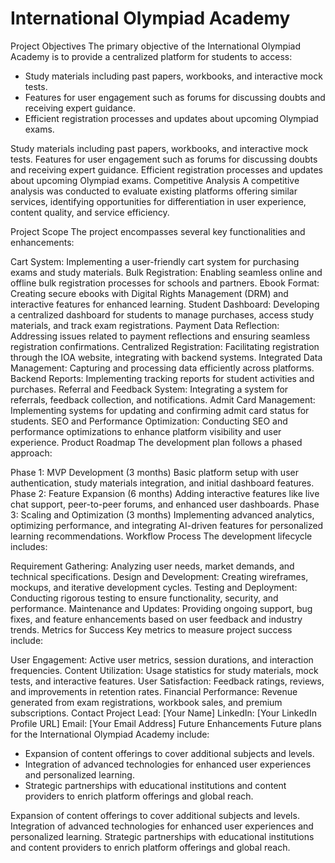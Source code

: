 # International Olympiad Academy

Project Objectives
The primary objective of the International Olympiad Academy is to provide a centralized platform for students to access:
- Study materials including past papers, workbooks, and interactive mock tests.
- Features for user engagement such as forums for discussing doubts and receiving expert guidance.
- Efficient registration processes and updates about upcoming Olympiad exams.

Study materials including past papers, workbooks, and interactive mock tests.
Features for user engagement such as forums for discussing doubts and receiving expert guidance.
Efficient registration processes and updates about upcoming Olympiad exams.
Competitive Analysis
A competitive analysis was conducted to evaluate existing platforms offering similar services, identifying opportunities for differentiation in user experience, content quality, and service efficiency.

Project Scope
The project encompasses several key functionalities and enhancements:

Cart System: Implementing a user-friendly cart system for purchasing exams and study materials.
Bulk Registration: Enabling seamless online and offline bulk registration processes for schools and partners.
Ebook Format: Creating secure ebooks with Digital Rights Management (DRM) and interactive features for enhanced learning.
Student Dashboard: Developing a centralized dashboard for students to manage purchases, access study materials, and track exam registrations.
Payment Data Reflection: Addressing issues related to payment reflections and ensuring seamless registration confirmations.
Centralized Registration: Facilitating registration through the IOA website, integrating with backend systems.
Integrated Data Management: Capturing and processing data efficiently across platforms.
Backend Reports: Implementing tracking reports for student activities and purchases.
Referral and Feedback System: Integrating a system for referrals, feedback collection, and notifications.
Admit Card Management: Implementing systems for updating and confirming admit card status for students.
SEO and Performance Optimization: Conducting SEO and performance optimizations to enhance platform visibility and user experience.
Product Roadmap
The development plan follows a phased approach:

Phase 1: MVP Development (3 months)
Basic platform setup with user authentication, study materials integration, and initial dashboard features.
Phase 2: Feature Expansion (6 months)
Adding interactive features like live chat support, peer-to-peer forums, and enhanced user dashboards.
Phase 3: Scaling and Optimization (3 months)
Implementing advanced analytics, optimizing performance, and integrating AI-driven features for personalized learning recommendations.
Workflow Process
The development lifecycle includes:

Requirement Gathering: Analyzing user needs, market demands, and technical specifications.
Design and Development: Creating wireframes, mockups, and iterative development cycles.
Testing and Deployment: Conducting rigorous testing to ensure functionality, security, and performance.
Maintenance and Updates: Providing ongoing support, bug fixes, and feature enhancements based on user feedback and industry trends.
Metrics for Success
Key metrics to measure project success include:

User Engagement: Active user metrics, session durations, and interaction frequencies.
Content Utilization: Usage statistics for study materials, mock tests, and interactive features.
User Satisfaction: Feedback ratings, reviews, and improvements in retention rates.
Financial Performance: Revenue generated from exam registrations, workbook sales, and premium subscriptions.
Contact
Project Lead: [Your Name]
LinkedIn: [Your LinkedIn Profile URL]
Email: [Your Email Address]
Future Enhancements
Future plans for the International Olympiad Academy include:
- Expansion of content offerings to cover additional subjects and levels.
- Integration of advanced technologies for enhanced user experiences and personalized learning.
- Strategic partnerships with educational institutions and content providers to enrich platform offerings and global reach.

Expansion of content offerings to cover additional subjects and levels.
Integration of advanced technologies for enhanced user experiences and personalized learning.
Strategic partnerships with educational institutions and content providers to enrich platform offerings and global reach.